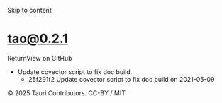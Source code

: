 Skip to content
# tao@0.2.1
ReturnView on GitHub
  * Update covector script to fix doc build. 
    * 25f291f2 Update covector script to fix doc build on 2021-05-09


© 2025 Tauri Contributors. CC-BY / MIT
